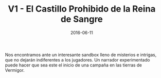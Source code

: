 ﻿---
title: V1 - El Castillo Prohibido de la Reina de Sangre
summary: El castillo de Varania tiene una nueva señora que ha traído el caos y el terror al valle de Galas y sus habitantes. Nunca antes una tierra había estado tan maldita y nunca antes un grupo de héroes había sido tan necesario. ¿Aceptarán los personajes el desafío? El Castillo Prohibido de La Reina de Sangre os espera.

authors:
  - José Manuel Palacios Rodrigo
date: 2016-06-11
type: post
categories:
- Clásicos de la Marca
- Línea V
tags:
- Vermigor
- Fortaleza
- Sandbox
- Urbano
- Exploración
minlevels: "6"
maxlevels: "10"
prices: 8,00 €
session: "?"
mincharacters: "5"
maxcharacters: "6"
eval: oficial
cover: "v1-el-castillo-prohibido-de-la-reina-de-sangre.jpg"
download: "v1-el-castillo-prohibido-de-la-reina-de-sangre.pdf"
moreinfo: "https://tesorosdelamarca.com/producto/castillo-prohibido-la-reina-sangre/"
license: "OGL"
draft: false

---

Nos encontramos ante un interesante sandbox lleno de misterios e intrigas, que no dejarán indiferentes a los jugadores. Un narrador experimentado puede hacer que sea este el inicio de una campaña en las tierras de Vermigor.

